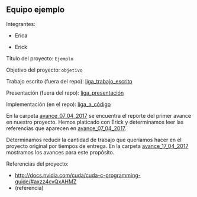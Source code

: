 ## Equipo ejemplo

Integrantes:

* Erica

* Erick

Título del proyecto: `Ejemplo`

Objetivo del proyecto: `objetivo`

Trabajo escrito (fuera del repo): [liga_trabajo_escrito]()

Presentación (fuera del repo): [liga_presentación]()

Implementación (en el repo): [liga_a_código]() 

En la carpeta [avance_07_04_2017](avance_07_04_2017) se encuentra el reporte del primer avance en nuestro proyecto. Hemos platicado con Erick y determinamos leer las referencias que aparecen en [avance_07_04_2017](avance_07_04_2017).

Determinamos reducir la cantidad de trabajo que queríamos hacer en el proyecto original por tiempos de entrega. En la carpeta [avance_17_04_2017](avance_17_04_2017) mostramos los avances para este propósito.


Referencias del proyecto:

* http://docs.nvidia.com/cuda/cuda-c-programming-guide/#axzz4cvQxAHMZ
* (referencia)